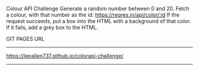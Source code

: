 Colour API Challenge
Generate a random number between 0 and 20.
Fetch a colour, with that number as the id: https://reqres.in/api/color/:id
If the request succeeds, put a box into the HTML with a background of that color.
If it fails, add a grey box to the HTML.

GIT PAGES URL

*************************************************

https://leeallen737.github.io/colorapi-challenge/

*************************************************